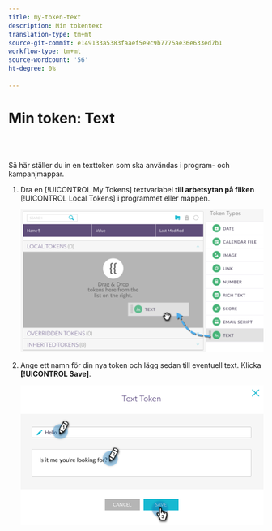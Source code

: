 ```yaml
---
title: my-token-text
description: Min tokentext
translation-type: tm+mt
source-git-commit: e149133a5383faaef5e9c9b7775ae36e633ed7b1
workflow-type: tm+mt
source-wordcount: '56'
ht-degree: 0%

---
```



# Min token: Text

<br> 

Så här ställer du in en texttoken som ska användas i program- och kampanjmappar.

1. Dra en [!UICONTROL My Tokens] textvariabel **till arbetsytan på fliken** [!UICONTROL Local Tokens] i programmet eller mappen.

   ![Bild ett](/help/sky/assets/my-tokens/my-token-text/my-token-text-1.png)

1. Ange ett namn för din nya token och lägg sedan till eventuell text. Klicka **[!UICONTROL Save]**.

   ![Bild två](/help/sky/assets/my-tokens/my-token-text/my-token-text-2.png)
